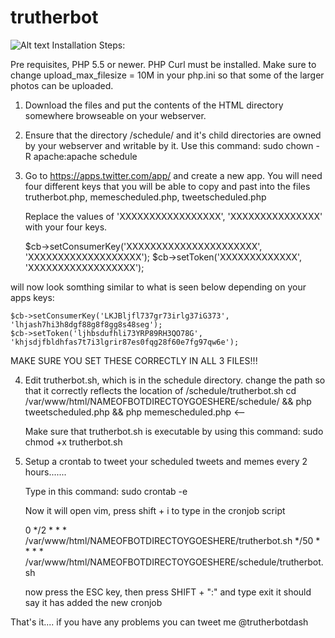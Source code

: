# trutherbot
![Alt text](https://github.com/trutherbotdash/trutherbot/blob/master/html/img/trutherbotdash.png?raw=true "Optional Title")
Installation Steps:

Pre requisites, PHP 5.5 or newer. PHP Curl must be installed.
Make sure to change upload_max_filesize = 10M in your php.ini
so that some of the larger photos can be uploaded.

1. Download the files and put the contents of the HTML directory
   somewhere browseable on your webserver.

2. Ensure that the directory /schedule/ and it's child directories
   are owned by your webserver and writable by it.
   Use this command:  sudo chown -R apache:apache schedule

3. Go to https://apps.twitter.com/app/ and create a new app.
   You will need four different keys that you will be able to copy
   and past into the files trutherbot.php, memescheduled.php, tweetscheduled.php

   Replace the values of 'XXXXXXXXXXXXXXXXX', 'XXXXXXXXXXXXXXX'
   with your four keys.

    $cb->setConsumerKey('XXXXXXXXXXXXXXXXXXXXXX', 'XXXXXXXXXXXXXXXXXXX');
    $cb->setToken('XXXXXXXXXXXXX', 'XXXXXXXXXXXXXXXXXX');

will now look somthing similar to what is seen below depending on your apps keys:

    $cb->setConsumerKey('LKJBljfl737gr73irlg37iG373', 'lhjash7hi3h8dgf88g8f8gg8s48seg');
    $cb->setToken('ljhbsdufhli73YRP89RH3QO78G', 'khjsdjfbldhfas7t7i3lgrir87es0fqg28f60e7fg97qw6e');	

MAKE SURE YOU SET THESE CORRECTLY IN ALL 3 FILES!!!

4. Edit trutherbot.sh, which is in the schedule directory.
   change the path so that it correctly reflects the location of /schedule/trutherbot.sh
   cd /var/www/html/NAMEOFBOTDIRECTOYGOESHERE/schedule/ && php tweetscheduled.php && php memescheduled.php <--

   Make sure that trutherbot.sh is executable by using this command: sudo chmod +x trutherbot.sh

5. Setup a crontab to tweet your scheduled tweets and memes every 2 hours.......

   Type in this command:  sudo crontab -e

   Now it will open vim, press shift + i to type in the cronjob script

   0 */2 * * * /var/www/html/NAMEOFBOTDIRECTOYGOESHERE/trutherbot.sh
   */50 * * * * /var/www/html/NAMEOFBOTDIRECTOYGOESHERE/schedule/trutherbot.sh

   now press the ESC key, then press SHIFT + ":" and type exit
   it should say it has added the new cronjob


That's it.... if you have any problems you can tweet me @trutherbotdash

